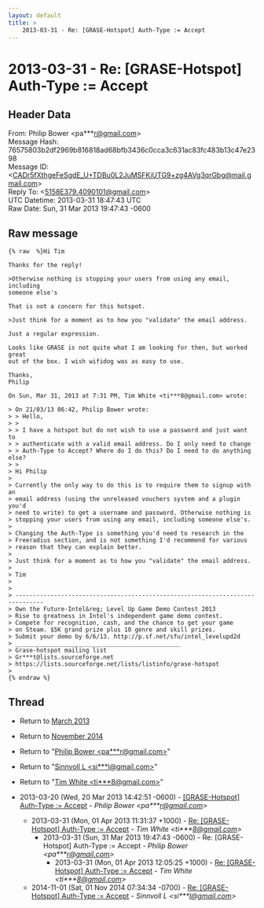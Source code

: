 ```yaml
---
layout: default
title: >
    2013-03-31 - Re: [GRASE-Hotspot] Auth-Type := Accept
---
```


# 2013-03-31 - Re: [GRASE-Hotspot] Auth-Type := Accept

## Header Data

From: Philip Bower \<pa***r@gmail.com\><br>
Message Hash: 76575803b2df2969b816818ad68bfb3436c0cca3c631ac83fc483b13c47e2398<br>
Message ID: \<CADr5fXthgeFeSgdE_U+TDBu0L2JuMSFKiUTG9+zg4AVg3qrGbg@mail.gmail.com\><br>
Reply To: \<5158E379.4090101@gmail.com\><br>
UTC Datetime: 2013-03-31 18:47:43 UTC<br>
Raw Date: Sun, 31 Mar 2013 19:47:43 -0600<br>

## Raw message

```
{% raw  %}Hi Tim

Thanks for the reply!

>Otherwise nothing is stopping your users from using any email, including
someone else's

That is not a concern for this hotspot.

>Just think for a moment as to how you "validate" the email address.

Just a regular expression.

Looks like GRASE is not quite what I am looking for then, but worked great
out of the box. I wish wifidog was as easy to use.

Thanks,
Philip

On Sun, Mar 31, 2013 at 7:31 PM, Tim White <ti***8@gmail.com> wrote:

> On 21/03/13 06:42, Philip Bower wrote:
> > Hello,
> >
> > I have a hotspot but do not wish to use a password and just want to
> > authenticate with a valid email address. Do I only need to change
> > Auth-Type to Accept? Where do I do this? Do I need to do anything else?
> >
> Hi Philip
>
> Currently the only way to do this is to require them to signup with an
> email address (using the unreleased vouchers system and a plugin you'd
> need to write) to get a username and password. Otherwise nothing is
> stopping your users from using any email, including someone else's.
>
> Changing the Auth-Type is something you'd need to research in the
> Freeradius section, and is not something I'd recommend for various
> reason that they can explain better.
>
> Just think for a moment as to how you "validate" the email address.
>
> Tim
>
>
> ------------------------------------------------------------------------------
> Own the Future-Intel&reg; Level Up Game Demo Contest 2013
> Rise to greatness in Intel's independent game demo contest.
> Compete for recognition, cash, and the chance to get your game
> on Steam. $5K grand prize plus 10 genre and skill prizes.
> Submit your demo by 6/6/13. http://p.sf.net/sfu/intel_levelupd2d
> _______________________________________________
> Grase-hotspot mailing list
> Gr***t@lists.sourceforge.net
> https://lists.sourceforge.net/lists/listinfo/grase-hotspot
>
{% endraw %}
```

## Thread

+ Return to [March 2013](/archive/2013/03)
+ Return to [November 2014](/archive/2014/11)

+ Return to "[Philip Bower <pa***r<span>@</span>gmail.com>](/authors/pa___r_at_gmail_com)"
+ Return to "[Sinnvoll L <si***l<span>@</span>gmail.com>](/authors/si___l_at_gmail_com)"
+ Return to "[Tim White <ti***8<span>@</span>gmail.com>](/authors/ti___8_at_gmail_com)"

+ 2013-03-20 (Wed, 20 Mar 2013 14:42:51 -0600) - [[GRASE-Hotspot] Auth-Type := Accept](/archive/2013/03/0a2c0ac6fc40d9f3b2d350b0d0c05a1d9c19be041f1558d491dbabba31576f9c) - _Philip Bower \<pa***r@gmail.com\>_
  + 2013-03-31 (Mon, 01 Apr 2013 11:31:37 +1000) - [Re: [GRASE-Hotspot] Auth-Type := Accept](/archive/2013/03/7d448465af458138b93135e86d5a325c4abd3361e4805e074d4255cdc02e2101) - _Tim White \<ti***8@gmail.com\>_
    + 2013-03-31 (Sun, 31 Mar 2013 19:47:43 -0600) - Re: [GRASE-Hotspot] Auth-Type := Accept - _Philip Bower \<pa***r@gmail.com\>_
      + 2013-03-31 (Mon, 01 Apr 2013 12:05:25 +1000) - [Re: [GRASE-Hotspot] Auth-Type := Accept](/archive/2013/03/1db99c0f59b4f4e352806f242e0b92143166d32593a65c80da57bde731e5b721) - _Tim White \<ti***8@gmail.com\>_
  + 2014-11-01 (Sat, 01 Nov 2014 07:34:34 -0700) - [Re: [GRASE-Hotspot] Auth-Type := Accept](/archive/2014/11/f31bf3dc26fdf16958bc5bb40ad298009d1c372317fb83061c07b5d0e0ddda57) - _Sinnvoll L \<si***l@gmail.com\>_

